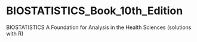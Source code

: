 # BIOSTATISTICS_Book_10th_Edition
BIOSTATISTICS A Foundation for Analysis in the Health Sciences (solutions with R)
